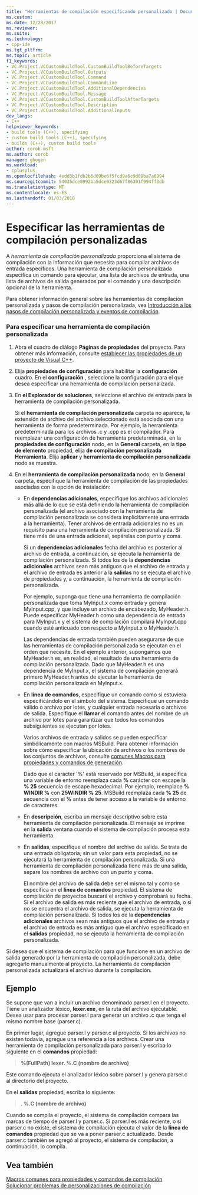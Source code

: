 ```yaml
---
title: "Herramientas de compilación especificando personalizado | Documentos de Microsoft"
ms.custom: 
ms.date: 12/28/2017
ms.reviewer: 
ms.suite: 
ms.technology:
- cpp-ide
ms.tgt_pltfrm: 
ms.topic: article
f1_keywords:
- VC.Project.VCCustomBuildTool.CustomBuildToolBeforeTargets
- VC.Project.VCCustomBuildTool.Outputs
- VC.Project.VCCustomBuildTool.Command
- VC.Project.VCCustomBuildTool.CommandLine
- VC.Project.VCCustomBuildTool.AdditionalDependencies
- VC.Project.VCCustomBuildTool.Message
- VC.Project.VCCustomBuildTool.CustomBuildToolAfterTargets
- VC.Project.VCCustomBuildTool.Description
- VC.Project.VCCustomBuildTool.AdditionalInputs
dev_langs:
- C++
helpviewer_keywords:
- build tools (C++), specifying
- custom build tools (C++), specifying
- builds (C++), custom build tools
author: corob-msft
ms.author: corob
manager: ghogen
ms.workload:
- cplusplus
ms.openlocfilehash: 4edd3b1fdb2b6d09be6f5fcd9a6c9d08ba7a6994
ms.sourcegitcommit: 54035dce0992ba5dce0323d67f86301f994ff3db
ms.translationtype: MT
ms.contentlocale: es-ES
ms.lasthandoff: 01/03/2018
---
```

# <a name="specify-custom-build-tools"></a>Especificar las herramientas de compilación personalizadas

A *herramienta de compilación personalizada* proporciona el sistema de compilación con la información que necesita para compilar archivos de entrada específicos. Una herramienta de compilación personalizada especifica un comando para ejecutar, una lista de archivos de entrada, una lista de archivos de salida generados por el comando y una descripción opcional de la herramienta.

Para obtener información general sobre las herramientas de compilación personalizada y pasos de compilación personalizada, vea [Introducción a los pasos de compilación personalizada y eventos de compilación](../ide/understanding-custom-build-steps-and-build-events.md).

### <a name="to-specify-a-custom-build-tool"></a>Para especificar una herramienta de compilación personalizada

1. Abra el cuadro de diálogo **Páginas de propiedades** del proyecto. Para obtener más información, consulte [establecer las propiedades de un proyecto de Visual C++](../ide/working-with-project-properties.md).

1. Elija **propiedades de configuración** para habilitar la **configuración** cuadro. En el **configuración** , seleccione la configuración para el que desea especificar una herramienta de compilación personalizada.

1. En **el Explorador de soluciones**, seleccione el archivo de entrada para la herramienta de compilación personalizada.

   Si el **herramienta de compilación personalizada** carpeta no aparece, la extensión de archivo del archivo seleccionado está asociada con una herramienta de forma predeterminada. Por ejemplo, la herramienta predeterminada para los archivos .c y .cpp es el compilador. Para reemplazar una configuración de herramienta predeterminada, en la **propiedades de configuración** nodo, en la **General** carpeta, en la **tipo de elemento** propiedad, elija **de compilación personalizada Herramienta**. Elija **aplicar** y **herramienta de compilación personalizada** nodo se muestra.

1. En el **herramienta de compilación personalizada** nodo, en la **General** carpeta, especifique la herramienta de compilación de las propiedades asociadas con la opción de instalación:

   - En **dependencias adicionales**, especifique los archivos adicionales más allá de lo que se está definiendo la herramienta de compilación personalizada (el archivo asociado con la herramienta de compilación personalizada se considera implícitamente una entrada a la herramienta). Tener archivos de entrada adicionales no es un requisito para una herramienta de compilación personalizada. Si tiene más de una entrada adicional, sepárelas con punto y coma.

      Si un **dependencias adicionales** fecha del archivo es posterior al archivo de entrada, a continuación, se ejecuta la herramienta de compilación personalizada. Si todos los de la **dependencias adicionales** archivos sean más antiguos que el archivo de entrada y el archivo de entrada es anterior a la **salidas** no se ejecuta el archivo de propiedades y, a continuación, la herramienta de compilación personalizada.

      Por ejemplo, suponga que tiene una herramienta de compilación personalizada que toma MyInput.x como entrada y genera MyInput.cpp, y que incluye un archivo de encabezado, MyHeader.h. Puede especificar MyHeader.h como una dependencia de entrada para MyInput.x y el sistema de compilación compilará MyInput.cpp cuando esté anticuado con respecto a MyInput.x o MyHeader.h.

      Las dependencias de entrada también pueden asegurarse de que las herramientas de compilación personalizada se ejecutan en el orden que necesite. En el ejemplo anterior, supongamos que MyHeader.h es, en realidad, el resultado de una herramienta de compilación personalizada. Dado que MyHeader.h es una dependencia de MyInput.x, el sistema de compilación generará primero MyHeader.h antes de ejecutar la herramienta de compilación personalizada en MyInput.x.

   - En **línea de comandos**, especifique un comando como si estuviera especificándolo en el símbolo del sistema. Especifique un comando válido o archivo por lotes, y cualquier entrada necesaria o archivos de salida. Especifique el **llamar** el comando antes del nombre de un archivo por lotes para garantizar que todos los comandos subsiguientes se ejecutan por lotes.

      Varios archivos de entrada y salidos se pueden especificar simbólicamente con macros MSBuild. Para obtener información sobre cómo especificar la ubicación de archivos o los nombres de los conjuntos de archivos, consulte [comunes Macros para propiedades y comandos de generación](../ide/common-macros-for-build-commands-and-properties.md).

      Dado que el carácter '%' está reservado por MSBuild, si especifica una variable de entorno reemplaza cada  **%**  carácter con escape la **% 25** secuencia de escape hexadecimal. Por ejemplo, reemplace **% WINDIR %** con **25WINDIR % 25**. MSBuild reemplaza cada **% 25** de secuencia con el  **%**  antes de tener acceso a la variable de entorno de caracteres.

   - En **descripción**, escriba un mensaje descriptivo sobre esta herramienta de compilación personalizada. El mensaje se imprime en la **salida** ventana cuando el sistema de compilación procesa esta herramienta.

   - En **salidas**, especifique el nombre del archivo de salida. Se trata de una entrada obligatoria; sin un valor para esta propiedad, no se ejecutará la herramienta de compilación personalizada. Si una herramienta de compilación personalizada tiene más de una salida, separe los nombres de archivo con un punto y coma.

      El nombre del archivo de salida debe ser el mismo tal y como se especifica en el **línea de comandos** propiedad. El sistema de compilación de proyectos buscará el archivo y comprobará su fecha. Si el archivo de salida es más reciente que el archivo de entrada, o si no se encuentra el archivo de salida, se ejecuta la herramienta de compilación personalizada. Si todos los de la **dependencias adicionales** archivos sean más antiguos que el archivo de entrada y el archivo de entrada es más antiguo que el archivo especificado en el **salidas** propiedad, no se ejecuta la herramienta de compilación personalizada.

Si desea que el sistema de compilación para que funcione en un archivo de salida generado por la herramienta de compilación personalizada, debe agregarlo manualmente al proyecto. La herramienta de compilación personalizada actualizará el archivo durante la compilación.

## <a name="example"></a>Ejemplo

Se supone que van a incluir un archivo denominado parser.l en el proyecto. Tiene un analizador léxico, **lexer.exe**, en la ruta del archivo ejecutable. Desea usar para procesar parser.l para generar un archivo .c que tenga el mismo nombre base (parser.c).

En primer lugar, agregue parser.l y parser.c al proyecto. Si los archivos no existen todavía, agregue una referencia a los archivos. Crear una herramienta de compilación personalizada para parser.l y escriba lo siguiente en el **comandos** propiedad:

> **%(FullPath) lexer. \%.C (nombre de archivo)**

Este comando ejecuta el analizador léxico sobre parser.l y genera parser.c al directorio del proyecto.

En el **salidas** propiedad, escriba lo siguiente:

> **. \%.C (nombre de archivo)**

Cuando se compila el proyecto, el sistema de compilación compara las marcas de tiempo de parser.l y parser.c. Si parser.l es más reciente, o si parser.c no existe, el sistema de compilación ejecuta el valor de la **línea de comandos** propiedad que se va a poner parser.c actualizado. Desde parser.c también se agregó al proyecto, el sistema de compilación, a continuación, lo compila.

## <a name="see-also"></a>Vea también

[Macros comunes para propiedades y comandos de compilación](../ide/common-macros-for-build-commands-and-properties.md)  
[Solucionar problemas de personalizaciones de compilación](../ide/troubleshooting-build-customizations.md)  
